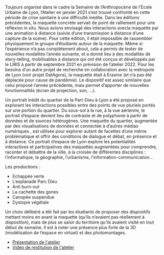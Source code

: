 Toujours organisé dans le cadre la Semaine de l’Anthropocène de l’Ecole Urbaine de Lyon, l’Atelier en janvier 2021 s’est trouvé confronté en cette période de crise sanitaire à une difficulté inédite. Dans les éditions précédentes, la maquette concrète servait de point de ralliement pour une réflexion in situ. Nous avions envisagé des interactions avecla maquette par une animation à distance (suivie d’une transmission à distance d’une capture de la scène). Pour cette édition, il était impossible de rassembler physiquement le groupe d’étudiants autour de la maquette. Même si l’expérience n’a pas complètement about,  cela a permis de tester de nouvelles modalités l’année suivante, et a donné lieu à des modalités de story-telling, mobilisables à distance qui ont été conçus et développés par le LIRIS à partir de septembre 2021 en prévision de l’atelier 2022.
Pour les besoins d’un autre projet de recherche en collaboration avec la métropole de Lyon (voir projet DatAgora), la maquette était à Erasme (et n’a pas été déplacée pour cause de pandémie). Le dispositif est assez similaire que celui proposé l’année précédente, mais permet d’apporter de nouvelles fonctionnalités (écran de projection, son, …).

Un portrait inédit du quartier de la Part-Dieu à Lyon a été proposé en explorant les interactions possibles entre des points de vue pluriels portés sur une portion du quartier. Du sous-sol à la rue, à la vue aérienne, le portrait d’espace devient lieu de contraste et de polyphonie à partir de données et de sources hétérogènes. Une maquette du quartier, augmentée par des visualisations de données et connectée à d’autres médias numériques , est utilisée pour explorer autant de facettes d’une même problématique et offrir des conditions de dialogue et débat, en présence et à distance. Ce portrait d’espace de Lyon explore les potentialités interactives et participatives des maquettes augmentées pour comprendre, raconter et débattre de la ville, à la croisée de différentes disciplines : l’informatique, la géographie, l’urbanisme, l’information-communication…

 Les productions :
  * Echappée verte
  * L’esplanade Parc Dieu
  * Anti burn-out
  * La cachette des gones
  * Canopée suspendue
  * Dystopie végétale

 Un choix délibéré a été fait par les étudiants de proposer des dispositifs mettant moins en avant la maquette (qu’ils n’avaient pas réellement à disposition), mais de plus se saisir du territoire qu’ils avaient visité en tout début de semaine. Il est à noter une présence plus forte de la 3D (modélisation de l’espace en virtuel) et des photomontages.


 * [Présentation de l'atelier](https://ecoleanthropocene.universite-lyon.fr/a-quoi-revent-les-maquettes--247850.kjsp?RH=1633680335198)
 * [Vidéo de restitution de l'atelier](https://www.youtube.com/watch?v=Vytk63odRLE)

